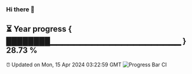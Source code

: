 ### Hi there 👋
⏳ Year progress { ████████▁▁▁▁▁▁▁▁▁▁▁▁▁▁▁▁▁▁▁▁▁▁ } 28.73 %
---
⏰ Updated on Mon, 15 Apr 2024 03:22:59 GMT
![Progress Bar CI](https://github.com/liununu/liununu/workflows/Progress%20Bar%20CI/badge.svg)
